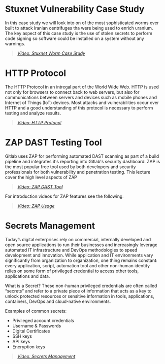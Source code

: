 # Stuxnet Vulnerability Case Study

In this case study we will look into on of the most sophisticated worms ever built to attack Iranian centrifuges tha were being used to enrich uranium.  The key aspect of this case study is the use of stolen secrets to perform code signing so software could be installed on a system without any warnings.

> [*Video: Stuxnet Worm Case Study*]()

# HTTP Protocol
The HTTP Protocol in an intregal part of the World Wide Web.  HTTP is used not only for browsers to connect back to web servers, but also for communications between servers and devices such as mobile phones and Internet of Things (IoT) devices.  Most attacks and vulnerabilities occur over HTTP and a good understanding of this protocol is necessary to perform testing and analyze results.

> [*Video: HTTP Protocol*]()


# ZAP DAST Testing Tool
Gitlab uses ZAP for performing automated DAST scanning as part of a build pipeline and integrates it's reporting into Gitlab's security dashboard.  ZAP is the most popular free tool used by both developers and security professionals for both vulnerability and penetration testing.  This lecture cover the high level aspects of ZAP

> [*Video: ZAP DAST Tool*]()

For introduction videos for ZAP features see the following:

>[*Video: ZAP Usage*](https://www.zaproxy.org/zap-in-ten/)


# Secrets Management
Today’s digital enterprises rely on commercial, internally developed and open source applications to run their businesses and increasingly leverage automated IT infrastructure and DevOps methodologies to speed development and innovation. While application and IT environments vary significantly from organization to organization, one thing remains constant: every application, script, automation tool and other non-human identity relies on some form of privileged credential to access other tools, applications and data.

What is a Secret?
These non-human privileged credentials are often called “secrets” and refer to a private piece of information that acts as a key to unlock protected resources or sensitive information in tools, applications, containers, DevOps and cloud-native environments.

Examples of common secrets:

- Privileged account credentials
- Username & Passwords
- Digital Certificates
- SSH keys
- API keys
- Encryption keys

>[*Video: Secrets Management*]()







